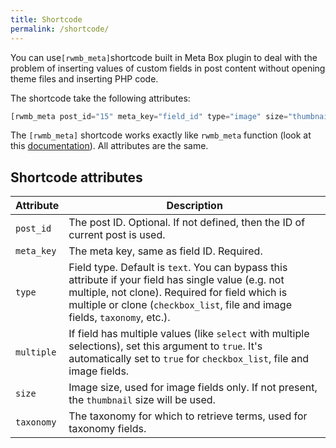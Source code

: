 ```yaml
---
title: Shortcode
permalink: /shortcode/
---
```


You can use`[rwmb_meta]`shortcode built in Meta Box plugin to deal with the problem of inserting values of custom fields in post content without opening theme files and inserting PHP code.

The shortcode take the following attributes:

```php
[rwmb_meta post_id="15" meta_key="field_id" type="image" size="thumbnail" ...]
```

The `[rwmb_meta]` shortcode works exactly like `rwmb_meta` function (look at this [documentation](/get-meta-value/)). All attributes are the same.

## Shortcode attributes

Attribute|Description
---|---
`post_id`|The post ID. Optional. If not defined, then the ID of current post is used.
`meta_key`|The meta key, same as field ID. Required.
`type`|Field type. Default is `text`. You can bypass this attribute if your field has single value (e.g. not multiple, not clone). Required for field which is multiple or clone (`checkbox_list`, file and image fields, `taxonomy`, etc.).
`multiple`|If field has multiple values (like `select` with multiple selections), set this argument to `true`. It's automatically set to `true` for `checkbox_list`, file and image fields.
`size`|Image size, used for image fields only. If not present, the `thumbnail` size will be used.
`taxonomy`|The taxonomy for which to retrieve terms, used for taxonomy fields.